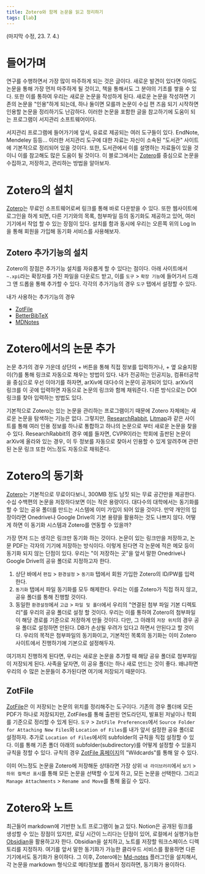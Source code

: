 ```yaml
---
title: Zotero와 함께 논문을 읽고 정리하기 
tags: [lab]
---
```


(마지막 수정, 23. 7. 4.)

# 들어가며

연구를 수행하면서 가장 많이 마주하게 되는 것은 글이다. 새로운 발견이 있다면 아마도 논문을 통해 가장 먼저 마주하게 될 것이고, 책을 통해서도 그 분야의 기초를 쌓을 수 있다. 또한 이를 통하여 우리는 새로운 논문을 작성하게 된다. 새로운 논문을 작성하면 기존의 논문을 "인용"하게 되는데, 하나 둘이면 모를까 논문이 수십 편 즈음 되기 시작하면 인용할 논문을 정리하기도 난감하다. 이러한 논문을 포함한 글을 참고하기에 도움이 되는 프로그램이 서지관리 소프트웨어이다.

서지관리 프로그램에 들어가기에 앞서, 유료로 제공되는 여러 도구들이 있다. EndNote, Mendeley 등등... 이러한 서지관리 도구에 대한 자료는 자신이 소속된 "도서관" 사이트에 기본적으로 정리되어 있을 것이다. 또한, 도서관에서 이를 설명하는 자료들이 있을 것이니 이를 참고해도 많은 도움이 될 것이다. 이 블로그에서는 [Zotero](https://www.zotero.org/)를 중심으로 논문을 수집하고, 저장하고, 관리하는 방법을 알아보자.

# Zotero의 설치

[Zotero](https://www.zotero.org/)는 무료인 소프트웨어로써 링크를 통해 바로 다운받을 수 있다. 또한 웹사이트에 로그인을 하게 되면, 다른 기기와의 목록, 첨부파일 등의 동기화도 제공하고 있어, 여러 기기에서 작업 할 수 있는 장점이 있다. 설치를 함과 동시에 우리는 오른쪽 위의 Log In을 통해 회원을 가입해 동기화 서비스를 사용해보자.

## Zotero 추가기능의 설치

Zotero의 장점은 추가기능 설치를 자유롭게 할 수 있다는 점이다. 아래 사이트에서 `~.xpi`라는 확장자를 가진 파일을 다운로드 받고, 이를 `도구` > `확장 기능`에 들어가서 드래그 앤 드롭을 통해 추가할 수 있다. 각각의 추가기능의 경우 `도구` 탭에서 설정할 수 있다.

내가 사용하는 추가기능의 경우 
- [ZotFile](http://zotfile.com/)
- [BetterBibTeX](https://retorque.re/zotero-better-bibtex/)
- [MDNotes](https://argentinaos.com/zotero-mdnotes/)

# Zotero에서의 논문 추가

논문 추가의 경우 가운데 상단의 + 버튼을 통해 직접 정보를 입력하거나, + 옆 요술지팡이(?)를 통해 링크로 자동으로 채우는 방법이 있다. 내가 전공하는 인공지능, 컴퓨터공학을 중심으로 우선 이야기를 하자면, arXiv에 대다수의 논문이 공개되어 있다. arXiv의 링크를 이 곳에 입력하면 자동으로 논문의 링크와 함께 채워준다. 다른 방식으로는 DOI 링크를 찾아 입력하는 방법도 있다. 

기본적으로 Zotero는 있는 논문을 관리하는 프로그램이기 때문에 Zotero 자체에는 새로운 논문을 탐색하는 기능은 없다. 그렇지만, [ResearchRabbit](https://www.researchrabbit.ai/), [Litmap](https://www.litmaps.com/)과 같은 사이트를 통해 여러 인용 정보를 하나로 통합하고 하나의 논문으로 부터 새로운 논문을 찾을 수 있다. ResearchRabbit의 경우 예를 들자면, CVPR이라는 학회에 출판된 논문이 arXiv에 올라와 있는 경우, 이 두 정보를 자동으로 찾아서 인용할 수 있게 알려주며 관련된 논문 링크 또한 어느정도 자동으로 채워준다.

# Zotero의 동기화

[Zotero](https://www.zotero.org/)는 기본적으로 무료이다보니, 300MB 정도 남짓 되는 무료 공간만을 제공한다. 수십 수백편의 논문을 저장하다보면 이는 작은 용량이다. 대다수의 대학에서는 동기화를 할 수 있는 공유 폴더를 만드는 시스템에 이미 가입이 되어 있을 것이다. 만약 개인의 입장이라면 Onedrive나 Google Drive의 기본 용량을 활용하는 것도 나쁘지 않다. 어떻게 하면 이 동기화 시스템과 Zotero를 연동할 수 있을까?

가장 먼저 드는 생각은 링크만 동기화 하는 것이다. 논문이 있는 링크만을 저장하고, 논문 PDF는 각자의 기기에 저장하는 방식이다. 이렇게 된다면 각 논문에 적은 메모 등이 동기화 되지 않는 단점이 있다. 우리는 "이 저장하는 곳"을 앞서 말한 Onedrive나 Google Drive의 공유 폴더로 지정하고자 한다.

1. 상단 바에서 `편집` > `환경설정` > `동기화` 탭에서 회원 가입한 Zotero의 ID/PW를 입력한다.
2. `동기화` 탭에서 파일 동기화를 모두 해제한다. 우리는 이를 Zotero가 직접 하지 않고, 공유 폴더를 통해 진행할 것이다.
3. 동일한 `환경설정`에서 `고급` > `파일 및 폴더`에서 우리의 "연결된 첨부 파일 기본 디렉토리"를 우리의 공유 폴더로 설정 할 것이다. 우리는 이를 통하여 Zotero의 첨부파일이 해당 경로를 기준으로 저장하게 만들 것이다. 다만, 그 아래의 `저장 위치`의 경우 공유 폴더로 설정하면 안된다. DB가 손상될 우려가 있다고 하면서 안된다고 할 것이다. 우리의 목적은 첨부파일의 동기화이고, 기본적인 목록의 동기화는 이미 Zotero 사이트에서 진행하기에 기본으로 설정해두자.

여기까지 진행하게 된다면, 우리는 새로운 논문을 추가할 때 해당 공유 폴더로 첨부파일이 저장되게 된다. 사족을 달자면, 이 공유 폴더는 하나 새로 만드는 것이 좋다. 왜냐하면 우리의 수 많은 논문들이 추가된다면 여기에 저장되기 때문이다.

## ZotFile

[ZotFile](http://zotfile.com/)은 이 저장되는 논문의 위치를 정리해주는 도구이다. 기존의 경우 폴더에 모든 PDF가 하나로 저장되지만, ZotFiles를 통해 출판된 연도라던지, 발표된 저널이나 학회를 기준으로 정리할 수 있게 된다. `도구` > `ZotFile Preferences`에서 `Source Folder for Attaching New Files`와 `Location of Files`를 내가 앞서 설정한 공유 폴더로 설정하자. 추가로 `Location of Files`에서의 subfolder의 규칙을 직접 설정할 수 있다. 이를 통해 기존 폴더 아래의 subfolder(subdirectory)를 어떻게 설정할 수 있을지 규칙을 정할 수 있다. 규칙의 경우 [ZotFile 홈페이지](http://zotfile.com/)의 "Wildcards"를 통해 알 수 있다. 

이미 어느정도 논문을 Zotero에 저장해둔 상태라면 가장 상위 `내 라이브러리`에서 `보기` > `하위 컬렉션 표시`를 통해 모든 논문을 선택할 수 있게 하고, 모든 논문을 선택한다. 그리고 `Manage Attachments` > `Rename and Move`를 통해 옮길 수 있다.

# Zotero와 노트

최근들어 markdown에 기반한 노트 프로그램이 늘고 있다. Notion은 공개된 링크를 생성할 수 있는 장점이 있지만, 로딩 시간이 느리다는 단점이 있어, 로컬에서 실행가능한 [Obsidian](https://obsidian.md/)을 활용하고자 한다.
Obsidian을 설치하고, 노트를 저장할 워크스페이스 디렉토리를 지정하자. 여기를 앞서 말한 동기화가 가능한 클라우드 서비스를 활용하면 다른 기기에서도 동기화가 용이하다.
그 이후, Zotero에는 [Md-notes](https://argentinaos.com/zotero-mdnotes/) 플러그인을 설치해서, 각 논문을 markdown 형식으로 메타정보를 뽑아서 정리하면, 동기화가 용이하다.